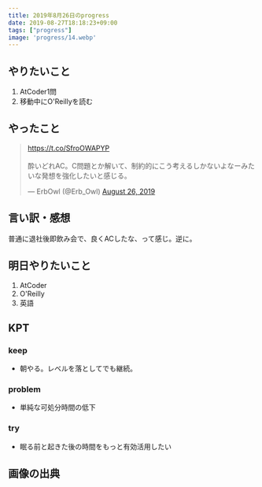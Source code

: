 ```yaml
---
title: 2019年8月26日のprogress
date: 2019-08-27T18:18:23+09:00
tags: ["progress"]
image: 'progress/14.webp'
---
```


<!-- 序文があってもいいかも -->

## やりたいこと
<!-- 実現可能性を考慮して -->
1. AtCoder1問
1. 移動中にO'Reillyを読む

## やったこと
<!-- twitterとか埋め込みながら -->
<blockquote class="twitter-tweet"><p lang="ja" dir="ltr"><a href="https://t.co/SfroOWAPYP">https://t.co/SfroOWAPYP</a><br><br>酔いどれAC。C問題とか解いて、制約的にこう考えるしかないよなーみたいな発想を強化したいと感じる。</p>&mdash; ErbOwl (@Erb_Owl) <a href="https://twitter.com/Erb_Owl/status/1165988930316931073?ref_src=twsrc%5Etfw">August 26, 2019</a></blockquote> <script async src="https://platform.twitter.com/widgets.js" charset="utf-8"></script>

## 言い訳・感想
<!-- 理由をつけることで解決の緒を見つける -->
普通に退社後即飲み会で、良くACしたな、って感じ。逆に。

## 明日やりたいこと
<!-- 実現可能性を考慮して -->
1. AtCoder
1. O'Reilly
1. 英語

## KPT
<!-- やりたいこととやったことの差分を埋めるために必要なこと -->

### keep
- 朝やる。レベルを落としてでも継続。

### problem
- 単純な可処分時間の低下

### try
- 眠る前と起きた後の時間をもっと有効活用したい

## 画像の出典
